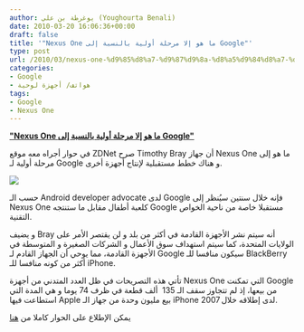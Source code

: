 ```yaml
---
author: يوغرطة بن علي (Youghourta Benali)
date: 2010-03-20 16:06:36+00:00
draft: false
title: '"Nexus One ما هو إلا مرحلة أولية بالنسبة إلى Google"'
type: post
url: /2010/03/nexus-one-%d9%85%d8%a7-%d9%87%d9%8a-%d8%a5%d9%84%d8%a7-%d9%85%d8%b1%d8%ad%d9%84%d8%a9-%d8%a3%d9%88%d9%84%d9%8a%d8%a9-%d8%a8%d8%a7%d9%84%d9%86%d8%b3%d8%a8%d8%a9-%d8%a5%d9%84%d9%89-google/
categories:
- Google
- هواتف/ أجهزة لوحية
tags:
- Google
- Nexus One
---
```


[**"Nexus One ما هو إلا مرحلة أولية بالنسبة إلى Google"**](https://www.it-scoop.com/2010/03/nexus-one-%d9%85%d8%a7-%d9%87%d9%8a-%d8%a5%d9%84%d8%a7-%d9%85%d8%b1%d8%ad%d9%84%d8%a9-%d8%a3%d9%88%d9%84%d9%8a%d8%a9-%d8%a8%d8%a7%d9%84%d9%86%d8%b3%d8%a8%d8%a9-%d8%a5%d9%84%d9%89-google/)


في حوار أجراه معه موقع ZDNet صرح Timothy Bray أن جهاز Nexus One ما هو إلى مرحلة أولية لـ Google و هناك خطط مستقبلية لإنتاج أجهزة أخرى.


[![](https://www.it-scoop.com/wp-content/uploads/2010/03/nexusOne-265x300.jpg)
](https://www.it-scoop.com/2010/03/nexus-one-%d9%85%d8%a7-%d9%87%d9%8a-%d8%a5%d9%84%d8%a7-%d9%85%d8%b1%d8%ad%d9%84%d8%a9-%d8%a3%d9%88%d9%84%d9%8a%d8%a9-%d8%a8%d8%a7%d9%84%d9%86%d8%b3%d8%a8%d8%a9-%d8%a5%d9%84%d9%89-google/https://www.it-scoop.com/2010/03/nexus-one-%d9%85%d8%a7-%d9%87%d9%8a-%d8%a5%d9%84%d8%a7-%d9%85%d8%b1%d8%ad%d9%84%d8%a9-%d8%a3%d9%88%d9%84%d9%8a%d8%a9-%d8%a8%d8%a7%d9%84%d9%86%d8%b3%d8%a8%d8%a9-%d8%a5%d9%84%d9%89-google/)


حسب الـ Android developer advocate لدى Google فإنه خلال سنتين سيُنظر إلى Nexus One كلعبة أطفال مقابل ما ستنتجه Google مستقبلا خاصة من ناحية الخواص التقنية.

و يضيف Bray أنه سيتم نشر الأجهزة القادمة في أكثر من بلد و لن يقتصر الأمر على الولايات المتحدة، كما سيتم استهداف سوق الأعمال و الشركات الصغيرة و المتوسطة في الأجهزة القادمة، مما يوحي أن الجهاز القادم لـ Google سيكون منافسا للـ BlackBerry أكثر من كونه منافسا للـ iPhone.

تأتي هذه التصريحات في ظل العدد المتدني من أجهزة Nexus One التي تمكنت Google من بيعها، إذ لم تتجاوز سقف الـ 135  ألف قطعة في ظرف 74 يوما و هي المدة التي استطاعت فيها Apple بيع مليون وحدة من جهاز الـ iPhone لدى إطلاقه خلال 2007.

يمكن الإطلاع على الحوار كاملا من [هنا](http://blogs.zdnet.com/Google/?p=1863&tag=col1;post-1863)
